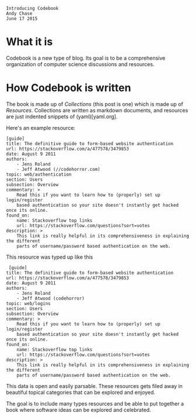 	Introducing Codebook
	Andy Chase
	June 17 2015

# What it is

Codebook is a new type of blog. Its goal is to be a comprehensive organization of computer science discussions and resources.

# How Codebook is written

The book is made up of *Collections* (this post is one) which is made up of *Resources*.
Collections are written as markdown documents, and resources are just indented snippets of (yaml)[yaml.org].

Here's an example resource:

    [guide]
    title: The definitive guide to form-based website authentication
    url: https://stackoverflow.com/a/477578/3479853
    date: August 9 2011
    authors:
    	- Jens Roland
    	- Jeff Atwood (//codehorror.com)
    topic: web/authentication
    section: Users
    subsection: Overview
    commentary: >
        Read this if you want to learn how to (properly) set up login/register
        based authentication so your site doesn't instantly get hacked once its online. 
    found_on: 
        name: Stackoverflow top links 
        url: https://stackoverflow.com/questions?sort=votes
    description: >
        This link is really helpful in its comprehensiveness in explaining the different
        parts of username/password based authentication on the web.

This resource was typed up like this
    
     [guide]
    title: The definitive guide to form-based website authentication
    url: https://stackoverflow.com/a/477578/3479853
    date: August 9 2011
    authors:
    	- Jens Roland
    	- Jeff Atwood (codehorror)
    topic: web/logins
    section: Users
    subsection: Overview
    commentary: >
        Read this if you want to learn how to (properly) set up login/register
        based authentication so your site doesn't instantly get hacked once its online. 
    found_on: 
        name: Stackoverflow top links 
        url: https://stackoverflow.com/questions?sort=votes
    description: >
        This link is really helpful in its comprehensiveness in explaining the different
        parts of username/password based authentication on the web.

This data is open and easily parsable. These resources gets filed away in beautiful topical categories that
can be explored and enjoyed.

The goal is to include many types resources and be able to put together a
book where software ideas can be explored and celebrated.
